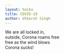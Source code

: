 ```yaml
---
layout: haiku
title: COVID-19
author: Utkarsh Singh
---
```


We are all locked in,<br>
outside, Corona roams free<br>
free as the wind blows<br>
Corona sucks!